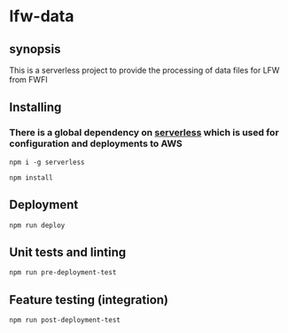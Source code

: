 # lfw-data

## synopsis

This is a serverless project to provide the processing of data files for LFW from FWFI

## Installing

### There is a global dependency on [serverless](https://serverless.com/) which is used for configuration and deployments to AWS
`npm i -g serverless`

`npm install`

## Deployment

`npm run deploy`

## Unit tests and linting
`npm run pre-deployment-test`

## Feature testing (integration)
`npm run post-deployment-test`